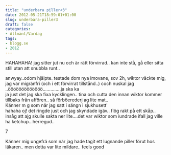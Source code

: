 ```yaml
---
title: "underbara piller<3"
date: 2012-05-21T18:59:01+01:00
slug: underbara-piller3
draft: false
categories:
- Allmänt/Vardag
tags:
- blogg.se
- 2012
---
```

HAHAHAHA! jag sitter jut nu och är rätt förvirrad.. kan inte stå, gå eller sitta still utan att snubbla runt..  
  
anwyay..odom hjälpte. testade dom nya imovane, sov 2h, wiktor väckte mig, jag var migränfri (och i ett förvirrat tillstånd..) coch nuskal jag ..ööööööööööööö..............ja ska ka  
ja just det jag ska fixa kycklingen.. tina och cutta den innan wiktor kommer tillbaks från affören.. så förböerederj ag lite mat..  
Känner m g som när jag satt i sängn i sjukhusett'  
hahaha oj! det ringde just och jag skyndade igäv.. flög rakt på ett skåp.. insåg att ajg skulle sakta ner lite....det var wiktor som iundrade ifall jag ville ha ketchup...herregud..  
  
  
  
7  
  
  
Känner mig ungefrä som när jag hade tagit ett lugnande piller förut hos läkaren.. men detta var lite mildare.. feels good